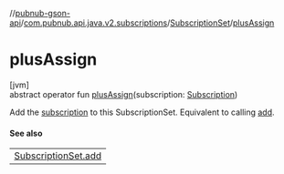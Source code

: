 //[pubnub-gson-api](../../../index.md)/[com.pubnub.api.java.v2.subscriptions](../index.md)/[SubscriptionSet](index.md)/[plusAssign](plus-assign.md)

# plusAssign

[jvm]\
abstract operator fun [plusAssign](plus-assign.md)(subscription: [Subscription](../-subscription/index.md))

Add the [subscription](plus-assign.md) to this SubscriptionSet. Equivalent to calling [add](add.md).

#### See also

| |
|---|
| [SubscriptionSet.add](add.md) |
